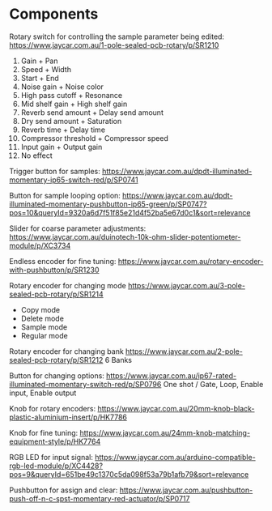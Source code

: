 # Components

Rotary switch for controlling the sample parameter being edited:
https://www.jaycar.com.au/1-pole-sealed-pcb-rotary/p/SR1210
1. Gain + Pan
2. Speed + Width
3. Start + End
4. Noise gain + Noise color
5. High pass cutoff + Resonance
6. Mid shelf gain + High shelf gain
7. Reverb send amount + Delay send amount
8. Dry send amount + Saturation
9. Reverb time + Delay time
10. Compressor threshold + Compressor speed
11. Input gain + Output gain
12. No effect

Trigger button for samples:
https://www.jaycar.com.au/dpdt-illuminated-momentary-ip65-switch-red/p/SP0741

Button for sample looping option:
https://www.jaycar.com.au/dpdt-illuminated-momentary-pushbutton-ip65-green/p/SP0747?pos=10&queryId=9320a6d7f51f85e21d4f52ba5e67d0c1&sort=relevance

Slider for coarse parameter adjustments:
https://www.jaycar.com.au/duinotech-10k-ohm-slider-potentiometer-module/p/XC3734

Endless encoder for fine tuning:
https://www.jaycar.com.au/rotary-encoder-with-pushbutton/p/SR1230

Rotary encoder for changing mode
https://www.jaycar.com.au/3-pole-sealed-pcb-rotary/p/SR1214
- Copy mode
- Delete mode
- Sample mode
- Regular mode

Rotary encoder for changing bank
https://www.jaycar.com.au/2-pole-sealed-pcb-rotary/p/SR1212
6 Banks

Button for changing options:
https://www.jaycar.com.au/ip67-rated-illuminated-momentary-switch-red/p/SP0796
One shot / Gate, Loop, Enable input, Enable output

Knob for rotary encoders:
https://www.jaycar.com.au/20mm-knob-black-plastic-aluminium-insert/p/HK7786

Knob for fine tuning:
https://www.jaycar.com.au/24mm-knob-matching-equipment-style/p/HK7764

RGB LED for input signal:
https://www.jaycar.com.au/arduino-compatible-rgb-led-module/p/XC4428?pos=9&queryId=651be49c1370c5da098f53a79b1afb79&sort=relevance

Pushbutton for assign and clear:
https://www.jaycar.com.au/pushbutton-push-off-n-c-spst-momentary-red-actuator/p/SP0717

